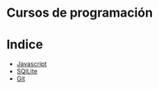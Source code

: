 # Cursos de programación

# Indice

- [Javascript](http://wiki.wede.cl/javascript/index.html)
- [SQlLite](http://wiki.wede.cl/sqllite/index.html)
- [Git](http://wiki.wede.cl/git/index.html)